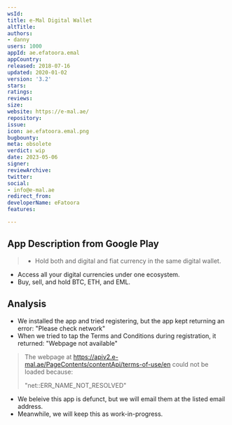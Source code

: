 ```yaml
---
wsId: 
title: e-Mal Digital Wallet
altTitle: 
authors:
- danny 
users: 1000
appId: ae.efatoora.emal
appCountry: 
released: 2018-07-16
updated: 2020-01-02
version: '3.2'
stars: 
ratings: 
reviews: 
size: 
website: https://e-mal.ae/
repository: 
issue: 
icon: ae.efatoora.emal.png
bugbounty: 
meta: obsolete
verdict: wip
date: 2023-05-06
signer: 
reviewArchive: 
twitter: 
social: 
- info@e-mal.ae
redirect_from: 
developerName: eFatoora
features: 

---
```


## App Description from Google Play 

> - Hold both and digital and fiat currency in the same digital wallet.
- Access all your digital currencies under one ecosystem.
- Buy, sell, and hold BTC, ETH, and EML.

## Analysis 

- We installed the app and tried registering, but the app kept returning an error: "Please check network"
- When we tried to tap the Terms and Conditions during registration, it returned: "Webpage not available"
> The webpage at https://apiv2.e-mal.ae/PageContents/contentApi/terms-of-use/en could not be loaded because:
>
> "net::ERR_NAME_NOT_RESOLVED"

- We beleive this app is defunct, but we will email them at the listed email address. 
- Meanwhile, we will keep this as work-in-progress.
